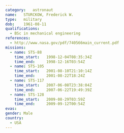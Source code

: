 ```yaml
---
category:	astronaut
name:	STURCKOW, Frederick W.
type:	military
dob:	1961-08-11
qualifications:
  - BSc in mechanical engineering
references:
  - http://www.nasa.gov/pdf/740566main_current.pdf
missions:
  - name: STS-88
    time_start:   1998-12-04T08:35:34Z
    time_end:     1998-12-16T03:54Z
  - name: STS-105
    time_start:   2001-08-10T21:10:14Z
    time_end:     2001-08-22T18:24Z
  - name: STS-117
    time_start:   2007-06-08T23:38:04Z
    time_end:     2007-06-22T19:49:39Z
  - name: STS-128
    time_start:   2009-08-29T03:59Z
    time_end:     2009-09-12T00:54Z
evas:
gender:	Male
country:
  - USA
---
```

